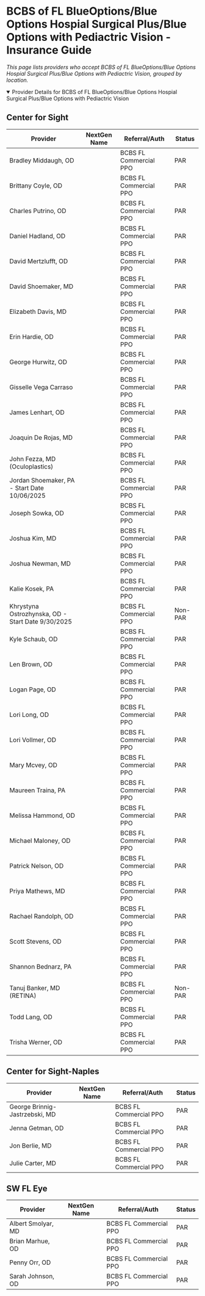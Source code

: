 # BCBS of FL BlueOptions/Blue Options Hospial Surgical Plus/Blue Options with Pediactric Vision - Insurance Guide

*This page lists providers who accept BCBS of FL BlueOptions/Blue Options Hospial Surgical Plus/Blue Options with Pediactric Vision, grouped by location.*

<details open><summary>Provider Details for BCBS of FL BlueOptions/Blue Options Hospial Surgical Plus/Blue Options with Pediactric Vision</summary>

## Center for Sight

| Provider | NextGen Name | Referral/Auth | Status |
|----------|-------------|--------------|--------|
| Bradley Middaugh, OD |  | BCBS FL Commercial PPO | PAR |
| Brittany Coyle, OD |  | BCBS FL Commercial PPO | PAR |
| Charles Putrino, OD |  | BCBS FL Commercial PPO | PAR |
| Daniel Hadland, OD |  | BCBS FL Commercial PPO | PAR |
| David Mertzlufft, OD |  | BCBS FL Commercial PPO | PAR |
| David Shoemaker, MD |  | BCBS FL Commercial PPO | PAR |
| Elizabeth Davis, MD |  | BCBS FL Commercial PPO | PAR |
| Erin Hardie, OD |  | BCBS FL Commercial PPO | PAR |
| George Hurwitz, OD |  | BCBS FL Commercial PPO | PAR |
| Gisselle Vega Carraso |  | BCBS FL Commercial PPO | PAR |
| James Lenhart, OD |  | BCBS FL Commercial PPO | PAR |
| Joaquin De Rojas, MD |  | BCBS FL Commercial PPO | PAR |
| John Fezza, MD (Oculoplastics) |  | BCBS FL Commercial PPO | PAR |
| Jordan Shoemaker, PA - Start Date 10/06/2025 |  | BCBS FL Commercial PPO | PAR |
| Joseph Sowka, OD |  | BCBS FL Commercial PPO | PAR |
| Joshua Kim, MD |  | BCBS FL Commercial PPO | PAR |
| Joshua Newman, MD |  | BCBS FL Commercial PPO | PAR |
| Kalie Kosek, PA |  | BCBS FL Commercial PPO | PAR |
| Khrystyna Ostrozhynska, OD - Start Date 9/30/2025 |  | BCBS FL Commercial PPO | Non-PAR |
| Kyle Schaub, OD |  | BCBS FL Commercial PPO | PAR |
| Len Brown, OD |  | BCBS FL Commercial PPO | PAR |
| Logan Page, OD |  | BCBS FL Commercial PPO | PAR |
| Lori Long, OD |  | BCBS FL Commercial PPO | PAR |
| Lori Vollmer, OD |  | BCBS FL Commercial PPO | PAR |
| Mary Mcvey, OD |  | BCBS FL Commercial PPO | PAR |
| Maureen Traina, PA |  | BCBS FL Commercial PPO | PAR |
| Melissa Hammond, OD |  | BCBS FL Commercial PPO | PAR |
| Michael Maloney, OD |  | BCBS FL Commercial PPO | PAR |
| Patrick Nelson, OD |  | BCBS FL Commercial PPO | PAR |
| Priya Mathews, MD |  | BCBS FL Commercial PPO | PAR |
| Rachael Randolph, OD |  | BCBS FL Commercial PPO | PAR |
| Scott Stevens, OD |  | BCBS FL Commercial PPO | PAR |
| Shannon Bednarz, PA |  | BCBS FL Commercial PPO | PAR |
| Tanuj Banker, MD (RETINA) |  | BCBS FL Commercial PPO | Non-PAR |
| Todd Lang, OD |  | BCBS FL Commercial PPO | PAR |
| Trisha Werner, OD |  | BCBS FL Commercial PPO | PAR |

## Center for Sight-Naples

| Provider | NextGen Name | Referral/Auth | Status |
|----------|-------------|--------------|--------|
| George Brinnig-Jastrzebski, MD |  | BCBS FL Commercial PPO | PAR |
| Jenna Getman, OD |  | BCBS FL Commercial PPO | PAR |
| Jon Berlie, MD |  | BCBS FL Commercial PPO | PAR |
| Julie Carter, MD |  | BCBS FL Commercial PPO | PAR |

## SW FL Eye

| Provider | NextGen Name | Referral/Auth | Status |
|----------|-------------|--------------|--------|
| Albert Smolyar, MD |  | BCBS FL Commercial PPO | PAR |
| Brian Marhue, OD |  | BCBS FL Commercial PPO | PAR |
| Penny Orr, OD |  | BCBS FL Commercial PPO | PAR |
| Sarah Johnson, OD |  | BCBS FL Commercial PPO | PAR |

</details>

